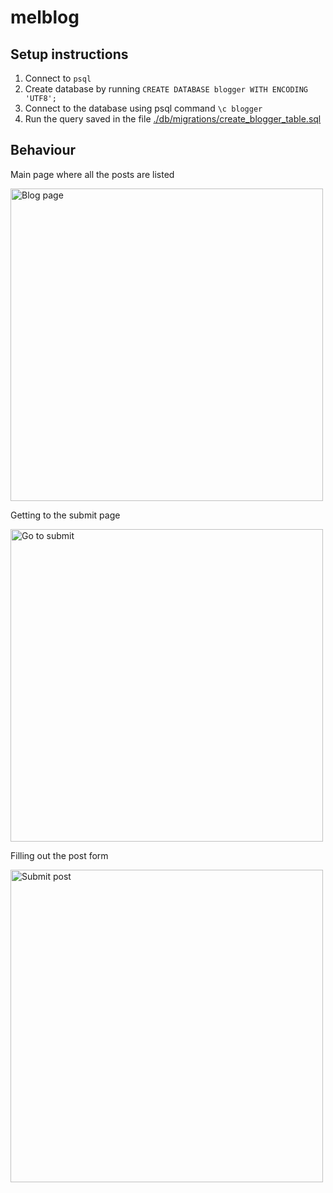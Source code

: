 # melblog


Setup instructions
----------

1. Connect to `psql`
2. Create database by running `CREATE DATABASE blogger WITH ENCODING 'UTF8';`
3. Connect to the database using psql command `\c blogger`
4. Run the query saved in the file [./db/migrations/create_blogger_table.sql](./db/migrations/create_blogger_table.sql)


Behaviour
------

Main page where all the posts are listed

<img width="500" alt="Blog page" src="https://user-images.githubusercontent.com/16557524/59036869-08600e80-8868-11e9-8589-866a0b1b263f.png">

Getting to the submit page

<img width="500" alt="Go to submit" src="https://user-images.githubusercontent.com/16557524/59036870-08600e80-8868-11e9-8866-ca5a680fa3ab.png">


Filling out the post form

<img width="500" alt="Submit post" src="https://user-images.githubusercontent.com/16557524/59036872-08600e80-8868-11e9-8bd0-0e0992c5952c.png">
